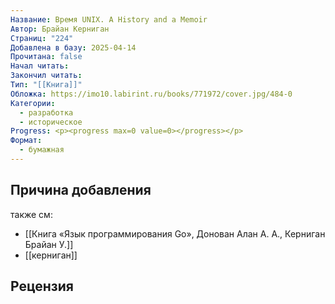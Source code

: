 ```yaml
---
Название: Время UNIX. A History and a Memoir
Автор: Брайан Керниган
Страниц: "224"
Добавлена в базу: 2025-04-14
Прочитана: false
Начал читать: 
Закончил читать: 
Тип: "[[Книга]]"
Обложка: https://imo10.labirint.ru/books/771972/cover.jpg/484-0
Категории:
  - разработка
  - историческое
Progress: <p><progress max=0 value=0></progress></p>
Формат:
  - бумажная
---
```

## Причина добавления

также см:

- [[Книга «Язык программирования Go», Донован Алан А. А., Керниган Брайан У.]]
- [[керниган]]

## Рецензия
